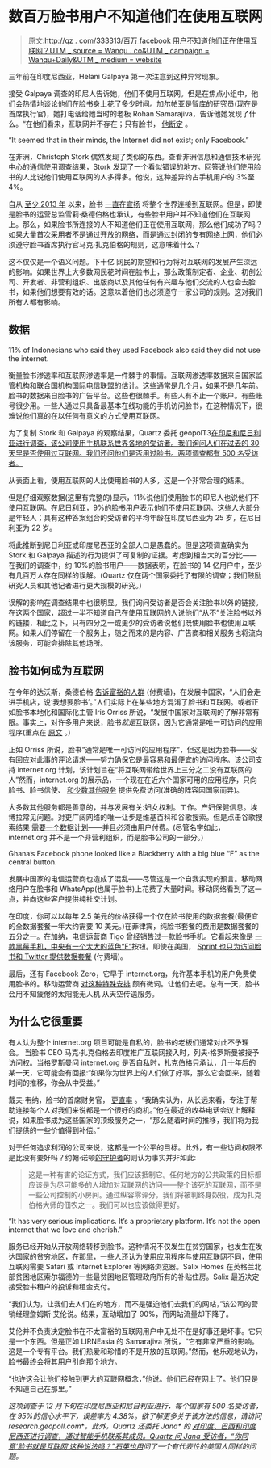 # 数百万脸书用户不知道他们在使用互联网

> 原文:[http://qz . com/333313/百万 facebook 用户不知道他们正在使用互联网？UTM _ source = Wanqu . co&UTM _ campaign = Wanqu+Daily&UTM _ medium = website](http://qz.com/333313/milliions-of-facebook-users-have-no-idea-theyre-using-the-internet/?utm_source=wanqu.co&utm_campaign=Wanqu+Daily&utm_medium=website)

三年前在印度尼西亚，Helani Galpaya 第一次注意到这种异常现象。

接受 Galpaya 调查的印尼人告诉她，他们不使用互联网。但是在焦点小组中，他们会热情地谈论他们在脸书身上花了多少时间。加尔帕亚是智库的研究员(现在是首席执行官)，她打电话给她当时的老板 Rohan Samarajiva，告诉他她发现了什么。“在他们看来，互联网并不存在；只有脸书， [他断定](http://lirneasia.net/2012/05/facebook-internet/) 。

<aside class="o6p93a-0 feTqcM">“It seemed that in their minds, the Internet did not exist; only Facebook.”</aside>

在非洲，Christoph Stork 偶然发现了类似的东西。查看非洲信息和通信技术研究中心的通信使用调查结果，Stork 发现了一个看似错误的地方。回答说他们使用脸书的人比说他们使用互联网的人多得多。他说，这种差异约占手机用户的 3%至 4%。

自从 [至少 2013 年](https://www.facebook.com/zuck/posts/10100933624710391?pnref=story) 以来，脸书 [一直在宣扬](https://www.facebook.com/isconnectivityahumanright) 将整个世界连接到互联网。但是，即使是脸书的运营总监雪莉·桑德伯格也承认，有些脸书用户并不知道他们在互联网上。那么，如果脸书所连接的人不知道他们正在使用互联网，那么他们成功了吗？如果大量首次采用者不是通过开放的网络，而是通过封闭的专有网络上网，他们必须遵守脸书首席执行官马克·扎克伯格的规则，这意味着什么？

这不仅仅是一个语义问题。下十亿 网民的期望和行为将对互联网的发展产生深远的影响。如果世界上大多数网民花时间在脸书上，那么政策制定者、企业、初创公司、开发者、非营利组织、出版商以及其他任何有兴趣与他们交流的人也会去脸书，如果他们想要有效的话。这意味着他们也必须遵守一家公司的规则。这对我们所有人都有影响。

## 数据

<aside class="o6p93a-0 feTqcM">11% of Indonesians who said they used Facebook also said they did not use the internet.</aside>

衡量脸书渗透率和互联网渗透率是一件棘手的事情。互联网渗透率数据来自国家监管机构和联合国机构国际电信联盟的估计。这些通常是几个月，如果不是几年前。脸书的数据来自脸书的广告平台。这些也很棘手。有些人有不止一个账户。有些账号很少用。一些人通过只具备最基本在线功能的手机访问脸书，在这种情况下，很难说他们真的在以任何有意义的方式使用互联网。

为了复制 Stork 和 Galpaya 的观察结果，Quartz 委托 geopolT3[在印尼和尼日利亚进行调查，该公司使用手机联系世界各地的受访者。我们询问人们在过去的 30 天里是否使用过互联网。我们还问他们是否用过脸书。两项调查都有 500 名受访者。](http://research.geopoll.com/)

从表面上看，使用互联网的人比使用脸书的人多，这是一个非常合理的结果。

但是仔细观察数据(这里有完整的)显示，11%说他们使用脸书的印尼人也说他们不使用互联网。在尼日利亚，9%的脸书用户表示他们不使用互联网。这些人大部分是年轻人；具有这种答案组合的受访者的平均年龄在印度尼西亚为 25 岁，在尼日利亚为 22 岁。

将此推断到尼日利亚或印度尼西亚的全部人口是愚蠢的。但是这项调查确实为 Stork 和 Galpaya 描述的行为提供了可复制的证据。考虑到相当大的百分比——在我们的调查中，约 10%的脸书用户——数据表明，在脸书的 14 亿用户中，至少有几百万人存在同样的误解。(Quartz 仅在两个国家委托了有限的调查；我们鼓励研究人员和其他记者进行更大规模的研究。)

误解的影响在调查结果中也很明显。我们询问受访者是否会关注脸书以外的链接。在这两个国家，超过一半不知道自己在使用互联网的人说他们“从不”关注脸书以外的链接，相比之下，只有四分之一或更少的受访者说他们既使用脸书也使用互联网。如果人们停留在一个服务上，随之而来的是内容、广告商和相关服务也将流向该服务，可能会排除其他场所。

## 脸书如何成为互联网

在今年的达沃斯，桑德伯格 [告诉富裕的人群](http://blogs.wsj.com/digits/2015/01/20/facebook-touts-its-economic-impact-but-economists-question-numbers/) (付费墙)，在发展中国家，“人们会走进手机店，说‘我想要脸书’。”人们实际上在某些地方混淆了脸书和互联网。或者正如脸书本地化和国际化主管 Iris Orriss 所说，“发展中国家对互联网的了解非常有限。事实上，对许多用户来说，脸书*就是*互联网，因为它通常是唯一可访问的应用程序(重点在 [原文](http://www.mitpressjournals.org/doi/abs/10.1162/inov_a_00223) 。)

正如 Orriss 所说，脸书“通常是唯一可访问的应用程序”，但这是因为脸书——没有回应对此事的评论请求——努力确保它是最容易和最便宜的访问程序。该公司支持 internet.org 计划，该计划旨在“将互联网带给世界上三分之二没有互联网的人”然而，internet.org 的展示品，一个现在在近六个国家可用的应用程序，只向脸书、脸书信使、 [和少数其他服务](https://www.internet.org/press/introducing-the-internet-dot-org-app) 提供免费访问(准确的阵容因国家而异)。

大多数其他服务都是善意的，并与发展有关:妇女权利。工作。产妇保健信息。埃博拉常见问题。对更广阔网络的唯一让步是维基百科和谷歌搜索。但是点击谷歌搜索结果 [需要一个数据计划](http://techcrunch.com/2014/07/31/internet-org-app/)——并且必须由用户付费。(尽管名字如此，internet.org 并不是一个非营利组织，而是脸书公司的一部分。)

<aside class="o6p93a-0 feTqcM">Ghana’s Facebook phone looked like a Blackberry with a big blue “F” as the central button.</aside>

发展中国家的电信运营商也造成了混乱——尽管这是一个自我实现的预言。移动网络用户在脸书和 WhatsApp(也属于脸书)上花费了大量时间。移动网络看到了这一点，并向这些客户提供纯社交计划。

在印度，你可以以每年 2.5 美元的价格获得一个仅在脸书使用的数据套餐(最便宜的全数据套餐一年大约需要 10 美元。)在菲律宾，纯脸书套餐的费用是数据套餐的五分之一。在加纳，电信运营商 Tigo 曾经销售过一款脸书手机。它看起来像是 [一款黑莓手机，中央有一个大大的蓝色“F”](http://c.mobofree.com/m/5/546a346ef664d7904a8b4567_1024x768/Pictures-of-tiGO-mi-fon.jpg)按钮。即使在美国， [Sprint 也只为访问脸书和 Twitter 提供数据套餐](http://blogs.wsj.com/digits/2014/07/30/sprint-tries-a-facebook-only-wireless-plan/) (付费墙)。

最后，还有 Facebook Zero，它早于 internet.org，允许基本手机的用户免费使用脸书的。移动运营商 [对这种特殊安排](http://www.bloomberg.com/news/articles/2014-02-25/zuckerberg-dines-with-phone-frenemies-fretting-over-profit-drop) 颇有微词。让他们去吧。总有一天，脸书会用不知疲倦的太阳能无人机 从天空传送服务。

## 为什么它很重要

有人认为整个 internet.org 项目可能是自私的，脸书的老板们通常对此不予理会。  当脸书 CEO 马克·扎克伯格去印度推广互联网接入时，列夫·格罗斯曼被授予访问权。当格罗斯曼问 internet.org 是否自私时，扎克伯格只承认，几十年后的某一天，它可能会有回报:“如果你为世界上的人们做了好事，那么它会回来，随着时间的推移，你会从中受益。”

戴夫·韦纳，脸书的首席财务官， [更直率](http://files.shareholder.com/downloads/AMDA-NJ5DZ/3945132478x0x805927/BA45C6A6-6D93-4DF6-BA81-D3C0B352FF4E/FacebookQ42014EarningsCallTranscript.pdf) 。“我确实认为，从长远来看，专注于帮助连接每个人对我们来说都是一个很好的商机。”他在最近的收益电话会议上解释说，如果脸书成为这些国家的顶级服务之一，“那么随着时间的推移，我们将为我们提供的一些价值得到补偿。”

对于任何追求利润的公司来说，这都是一个公平的目标。此外，有一些访问权限不是比没有要好吗？约翰·诺顿[的守护者](http://www.theguardian.com/technology/2015/jan/11/internet-access-developing-nations-facebook-domination)的则认为事实并非如此:

> 这是一种有害的论证方式，我们应该抵制它。任何地方的公共政策的目标都应该是为尽可能多的人增加对互联网的访问——整个该死的互联网，而不是一些公司控制的小房间。通过纵容零评分，我们将被判终身奴役，成为扎克伯格大师的佃农之一。我们可以也应该做得更好。

<aside class="o6p93a-0 feTqcM">“It has very serious implications. It’s a proprietary platform. It’s not the open internet that we love and cherish.”</aside>

服务已经开始从开放网络转移到脸书。这种情况不仅发生在贫穷国家，也发生在发达国家的贫穷地区，在那里，一些人还认为使用应用程序与使用互联网不同，使用互联网需要 Safari 或 Internet Explorer 等网络浏览器。Salix Homes 在英格兰北部贫困地区索尔福德的一些最贫困地区管理政府所有的补贴住房。Salix 最近决定接受脸书租户的投诉和租金支付。

“我们认为，让我们去人们在的地方，而不是强迫他们去我们的网站，”该公司的营销经理詹姆斯·艾伦说。结果，互动增加了 90%，而网站流量却下降了。

艾伦并不负责决定脸书在不太富裕的互联网用户中无处不在是好事还是坏事。它只是一个东西。但是正如 LIRNEasia 的 Samarajiva 所说，“它有非常严重的影响。这是一个专有平台。我们热爱和珍惜的不是开放的互联网。”然而，他乐观地认为，脸书最终会将其用户引向那个地方。

“也许这会让他们接触到更大的互联网概念，”他说。他们已经在网上了。他们只是不知道自己在那里。”

*这项调查于 12 月下旬在印度尼西亚和尼日利亚进行，每个国家有 500 名受访者，在 95%的信心水平下，误差率为 4.38%。欲了解更多关于该方法的信息，请访问 research.geopoll.com*[](http://research.geopoll.com/)**。此外，Quartz 还委托 Jana* *的* [*对印度、巴西和印度尼西亚进行调查，通过智能手机联系其成员。Quartz 问 Jana 受访者，“你同意‘脸书就是互联网’这种说法吗？”石英也用*](https://www.jana.com/about)*问了一个有代表性的美国人同样的问题。**